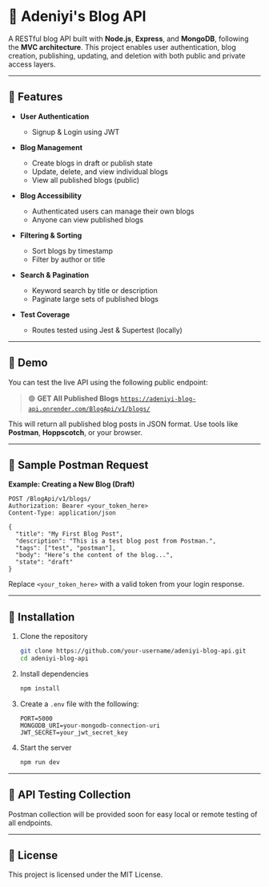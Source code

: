 # 📝 Adeniyi's Blog API

A RESTful blog API built with **Node.js**, **Express**, and **MongoDB**, following the **MVC architecture**. This project enables user authentication, blog creation, publishing, updating, and deletion with both public and private access layers.

---

## 📌 Features

* **User Authentication**

  * Signup & Login using JWT
* **Blog Management**

  * Create blogs in draft or publish state
  * Update, delete, and view individual blogs
  * View all published blogs (public)
* **Blog Accessibility**

  * Authenticated users can manage their own blogs
  * Anyone can view published blogs
* **Filtering & Sorting**

  * Sort blogs by timestamp
  * Filter by author or title
* **Search & Pagination**

  * Keyword search by title or description
  * Paginate large sets of published blogs
* **Test Coverage**

  * Routes tested using Jest & Supertest (locally)

---

## 🚀 Demo

You can test the live API using the following public endpoint:

> 🟢 **GET All Published Blogs**
> [`https://adeniyi-blog-api.onrender.com/BlogApi/v1/blogs/`](https://adeniyi-blog-api.onrender.com/BlogApi/v1/blogs/)

This will return all published blog posts in JSON format.
Use tools like **Postman**, **Hoppscotch**, or your browser.

---

## 📢 Sample Postman Request

**Example: Creating a New Blog (Draft)**

```
POST /BlogApi/v1/blogs/
Authorization: Bearer <your_token_here>
Content-Type: application/json

{
  "title": "My First Blog Post",
  "description": "This is a test blog post from Postman.",
  "tags": ["test", "postman"],
  "body": "Here’s the content of the blog...",
  "state": "draft"
}
```

Replace `<your_token_here>` with a valid token from your login response.

---

## 💠 Installation

1. Clone the repository

   ```bash
   git clone https://github.com/your-username/adeniyi-blog-api.git
   cd adeniyi-blog-api
   ```

2. Install dependencies

   ```bash
   npm install
   ```

3. Create a `.env` file with the following:

   ```
   PORT=5000
   MONGODB_URI=your-mongodb-connection-uri
   JWT_SECRET=your_jwt_secret_key
   ```

4. Start the server

   ```bash
   npm run dev
   ```

---

## 🧲 API Testing Collection

Postman collection will be provided soon for easy local or remote testing of all endpoints.

---

## 📜 License

This project is licensed under the MIT License.
